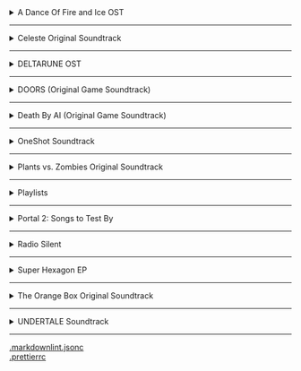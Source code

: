 <!--
TODO:
- Celeste Soundtrack in FLAC (currently MP3s from Steam)
- Celeste
B-Sides & Farewell
- JS&B OST
- Minecraft OST (maybe not, Microsoft might get mad)
- Geometry Dash (with the NCS event levels)
- Cuphead OST
-->
<!-- files -->
<details>
	<hr />
	<summary>A Dance Of Fire and Ice OST</summary>
	<a
		class="link"
		href="A%20Dance%20Of%20Fire%20and%20Ice%20OST%2FA%20Dance%20Of%20Fire%20And%20Ice%20OST.jpg"
		>A Dance Of Fire And Ice OST.jpg</a
	><br />
	<a
		class="link"
		href="A%20Dance%20Of%20Fire%20and%20Ice%20OST%2FA%20Dance%20of%20Fire%20and%20Ice.flac"
		>A Dance of Fire and Ice.flac</a
	><br />
	<a class="link" href="A%20Dance%20Of%20Fire%20and%20Ice%20OST%2FOffbeats.flac"
		>Offbeats.flac</a
	><br />
	<a
		class="link"
		href="A%20Dance%20Of%20Fire%20and%20Ice%20OST%2FThe%20Wind-Up.flac"
		>The Wind-Up.flac</a
	><br />
	<a
		class="link"
		href="A%20Dance%20Of%20Fire%20and%20Ice%20OST%2FLove%20Letters.flac"
		>Love Letters.flac</a
	><br />
	<a
		class="link"
		href="A%20Dance%20Of%20Fire%20and%20Ice%20OST%2FThe%20Midnight%20Train.flac"
		>The Midnight Train.flac</a
	><br />
	<a class="link" href="A%20Dance%20Of%20Fire%20and%20Ice%20OST%2FPulse.flac"
		>Pulse.flac</a
	><br />
	<a
		class="link"
		href="A%20Dance%20Of%20Fire%20and%20Ice%20OST%2FThanks%20For%20Playing%20My%20Game.flac"
		>Thanks For Playing My Game.flac</a
	><br />
	<a
		class="link"
		href="A%20Dance%20Of%20Fire%20and%20Ice%20OST%2FSpin%202%20Win.flac"
		>Spin 2 Win.flac</a
	><br />
	<a
		class="link"
		href="A%20Dance%20Of%20Fire%20and%20Ice%20OST%2FJungle%20City.flac"
		>Jungle City.flac</a
	><br />
	<a
		class="link"
		href="A%20Dance%20Of%20Fire%20and%20Ice%20OST%2FButterfly%20Planet.flac"
		>Butterfly Planet.flac</a
	><br />
	<a
		class="link"
		href="A%20Dance%20Of%20Fire%20and%20Ice%20OST%2FArtificial%20Chariot.flac"
		>Artificial Chariot.flac</a
	><br />
	<a
		class="link"
		href="A%20Dance%20Of%20Fire%20and%20Ice%20OST%2FThird%20Wave%20Flip-Flop.flac"
		>Third Wave Flip-Flop.flac</a
	><br />
	<a
		class="link"
		href="A%20Dance%20Of%20Fire%20and%20Ice%20OST%2FOne%20forgotten%20night.flac"
		>One forgotten night.flac</a
	><br />
	<a
		class="link"
		href="A%20Dance%20Of%20Fire%20and%20Ice%20OST%2FBonus%20-%20A%20Dance%20of%20Fire%20and%20Ice%20%5BRabbit%20ver.%5D.flac"
		>Bonus - A Dance of Fire and Ice [Rabbit ver.].flac</a
	><br />
	<a
		class="link"
		href="A%20Dance%20Of%20Fire%20and%20Ice%20OST%2FBonus%20-%20A%20Dance%20of%20Fire%20and%20Ice%20%5BSpooky%20ver.%5D.flac"
		>Bonus - A Dance of Fire and Ice [Spooky ver.].flac</a
	><br />
	<a class="link" href="A%20Dance%20Of%20Fire%20and%20Ice%20OST%2FIt%20Go.flac"
		>It Go.flac</a
	><br />
	<a class="link" href="A%20Dance%20Of%20Fire%20and%20Ice%20OST%2FLORELEI.flac"
		>LORELEI.flac</a
	><br />
</details>
<hr />
<details>
	<hr />
	<summary>Celeste Original Soundtrack</summary>
	<a
		class="link"
		href="Celeste%20Original%20Soundtrack%2FCeleste%20Original%20Soundtrack.png"
		>Celeste Original Soundtrack.png</a
	><br />
	<a class="link" href="Celeste%20Original%20Soundtrack%2FPrologue.mp3"
		>Prologue.mp3</a
	><br />
	<a class="link" href="Celeste%20Original%20Soundtrack%2FFirst%20Steps.mp3"
		>First Steps.mp3</a
	><br />
	<a class="link" href="Celeste%20Original%20Soundtrack%2FResurrections.mp3"
		>Resurrections.mp3</a
	><br />
	<a class="link" href="Celeste%20Original%20Soundtrack%2FAwake.mp3"
		>Awake.mp3</a
	><br />
	<a
		class="link"
		href="Celeste%20Original%20Soundtrack%2FPostcard%20from%20Celeste%20Mountain.mp3"
		>Postcard from Celeste Mountain.mp3</a
	><br />
	<a class="link" href="Celeste%20Original%20Soundtrack%2FChecking%20In.mp3"
		>Checking In.mp3</a
	><br />
	<a
		class="link"
		href="Celeste%20Original%20Soundtrack%2FSpirit%20of%20Hospitality.mp3"
		>Spirit of Hospitality.mp3</a
	><br />
	<a
		class="link"
		href="Celeste%20Original%20Soundtrack%2FScattered%20and%20Lost.mp3"
		>Scattered and Lost.mp3</a
	><br />
	<a class="link" href="Celeste%20Original%20Soundtrack%2FGolden.mp3"
		>Golden.mp3</a
	><br />
	<a class="link" href="Celeste%20Original%20Soundtrack%2FAnxiety.mp3"
		>Anxiety.mp3</a
	><br />
	<a
		class="link"
		href="Celeste%20Original%20Soundtrack%2FQuiet%20and%20Falling.mp3"
		>Quiet and Falling.mp3</a
	><br />
	<a class="link" href="Celeste%20Original%20Soundtrack%2FIn%20the%20Mirror.mp3"
		>In the Mirror.mp3</a
	><br />
	<a
		class="link"
		href="Celeste%20Original%20Soundtrack%2FMadeline%20and%20Theo.mp3"
		>Madeline and Theo.mp3</a
	><br />
	<a class="link" href="Celeste%20Original%20Soundtrack%2FStarjump.mp3"
		>Starjump.mp3</a
	><br />
	<a class="link" href="Celeste%20Original%20Soundtrack%2FReflection.mp3"
		>Reflection.mp3</a
	><br />
	<a
		class="link"
		href="Celeste%20Original%20Soundtrack%2FConfronting%20Myself.mp3"
		>Confronting Myself.mp3</a
	><br />
	<a class="link" href="Celeste%20Original%20Soundtrack%2FLittle%20Goth.mp3"
		>Little Goth.mp3</a
	><br />
	<a
		class="link"
		href="Celeste%20Original%20Soundtrack%2FReach%20for%20the%20Summit.mp3"
		>Reach for the Summit.mp3</a
	><br />
	<a class="link" href="Celeste%20Original%20Soundtrack%2FExhale.mp3"
		>Exhale.mp3</a
	><br />
	<a
		class="link"
		href="Celeste%20Original%20Soundtrack%2FHeart%20of%20the%20Mountain.mp3"
		>Heart of the Mountain.mp3</a
	><br />
	<a
		class="link"
		href="Celeste%20Original%20Soundtrack%2FMy%20Dearest%20Friends.mp3"
		>My Dearest Friends.mp3</a
	><br />
</details>
<hr />
<details>
	<hr />
	<summary>DELTARUNE OST</summary>
	<details>
		<hr />
		<summary>Chapter 1</summary>
		<a
			class="link"
			href="DELTARUNE%20OST%2FChapter%201%2FDELTARUNE%20Chapter%201%20OST.png"
			>DELTARUNE Chapter 1 OST.png</a
		><br />
		<a class="link" href="DELTARUNE%20OST%2FChapter%201%2FANOTHER%20HIM.flac"
			>ANOTHER HIM.flac</a
		><br />
		<a class="link" href="DELTARUNE%20OST%2FChapter%201%2FBeginning.flac"
			>Beginning.flac</a
		><br />
		<a class="link" href="DELTARUNE%20OST%2FChapter%201%2FSchool.flac"
			>School.flac</a
		><br />
		<a class="link" href="DELTARUNE%20OST%2FChapter%201%2FSusie.flac"
			>Susie.flac</a
		><br />
		<a class="link" href="DELTARUNE%20OST%2FChapter%201%2FThe%20Door.flac"
			>The Door.flac</a
		><br />
		<a class="link" href="DELTARUNE%20OST%2FChapter%201%2FCliffs.flac"
			>Cliffs.flac</a
		><br />
		<a class="link" href="DELTARUNE%20OST%2FChapter%201%2FThe%20Chase.flac"
			>The Chase.flac</a
		><br />
		<a class="link" href="DELTARUNE%20OST%2FChapter%201%2FThe%20Legend.flac"
			>The Legend.flac</a
		><br />
		<a class="link" href="DELTARUNE%20OST%2FChapter%201%2FLancer.flac"
			>Lancer.flac</a
		><br />
		<a class="link" href="DELTARUNE%20OST%2FChapter%201%2FRude%20Buster.flac"
			>Rude Buster.flac</a
		><br />
		<a class="link" href="DELTARUNE%20OST%2FChapter%201%2FEmpty%20Town.flac"
			>Empty Town.flac</a
		><br />
		<a class="link" href="DELTARUNE%20OST%2FChapter%201%2FWeird%20Birds.flac"
			>Weird Birds.flac</a
		><br />
		<a
			class="link"
			href="DELTARUNE%20OST%2FChapter%201%2FField%20of%20Hopes%20and%20Dreams.flac"
			>Field of Hopes and Dreams.flac</a
		><br />
		<a
			class="link"
			href="DELTARUNE%20OST%2FChapter%201%2FFanfare%20(from%20Rose%20of%20Winter).flac"
			>Fanfare (from Rose of Winter).flac</a
		><br />
		<a class="link" href="DELTARUNE%20OST%2FChapter%201%2FLantern.flac"
			>Lantern.flac</a
		><br />
		<a class="link" href="DELTARUNE%20OST%2FChapter%201%2FI'm%20Very%20Bad.flac"
			>I'm Very Bad.flac</a
		><br />
		<a class="link" href="DELTARUNE%20OST%2FChapter%201%2FChecker%20Dance.flac"
			>Checker Dance.flac</a
		><br />
		<a class="link" href="DELTARUNE%20OST%2FChapter%201%2FQuiet%20Autumn.flac"
			>Quiet Autumn.flac</a
		><br />
		<a class="link" href="DELTARUNE%20OST%2FChapter%201%2FScarlet%20Forest.flac"
			>Scarlet Forest.flac</a
		><br />
		<a class="link" href="DELTARUNE%20OST%2FChapter%201%2FThrash%20Machine.flac"
			>Thrash Machine.flac</a
		><br />
		<a class="link" href="DELTARUNE%20OST%2FChapter%201%2FVs.%20Lancer.flac"
			>Vs. Lancer.flac</a
		><br />
		<a class="link" href="DELTARUNE%20OST%2FChapter%201%2FBasement.flac"
			>Basement.flac</a
		><br />
		<a class="link" href="DELTARUNE%20OST%2FChapter%201%2FImminent%20Death.flac"
			>Imminent Death.flac</a
		><br />
		<a class="link" href="DELTARUNE%20OST%2FChapter%201%2FVs.%20Susie.flac"
			>Vs. Susie.flac</a
		><br />
		<a class="link" href="DELTARUNE%20OST%2FChapter%201%2FCard%20Castle.flac"
			>Card Castle.flac</a
		><br />
		<a class="link" href="DELTARUNE%20OST%2FChapter%201%2FRouxls%20Kaard.flac"
			>Rouxls Kaard.flac</a
		><br />
		<a class="link" href="DELTARUNE%20OST%2FChapter%201%2FApril%202012.flac"
			>April 2012.flac</a
		><br />
		<a class="link" href="DELTARUNE%20OST%2FChapter%201%2FHip%20Shop.flac"
			>Hip Shop.flac</a
		><br />
		<a class="link" href="DELTARUNE%20OST%2FChapter%201%2FGallery.flac"
			>Gallery.flac</a
		><br />
		<a class="link" href="DELTARUNE%20OST%2FChapter%201%2FChaos%20King.flac"
			>Chaos King.flac</a
		><br />
		<a class="link" href="DELTARUNE%20OST%2FChapter%201%2FDarkness%20Falls.flac"
			>Darkness Falls.flac</a
		><br />
		<a class="link" href="DELTARUNE%20OST%2FChapter%201%2FThe%20Circus.flac"
			>The Circus.flac</a
		><br />
		<a
			class="link"
			href="DELTARUNE%20OST%2FChapter%201%2FTHE%20WORLD%20REVOLVING.flac"
			>THE WORLD REVOLVING.flac</a
		><br />
		<a class="link" href="DELTARUNE%20OST%2FChapter%201%2FFriendship.flac"
			>Friendship.flac</a
		><br />
		<a class="link" href="DELTARUNE%20OST%2FChapter%201%2FTHE%20HOLY.flac"
			>THE HOLY.flac</a
		><br />
		<a class="link" href="DELTARUNE%20OST%2FChapter%201%2FYour%20Power.flac"
			>Your Power.flac</a
		><br />
		<a
			class="link"
			href="DELTARUNE%20OST%2FChapter%201%2FA%20Town%20Called%20Hometown.flac"
			>A Town Called Hometown.flac</a
		><br />
		<a
			class="link"
			href="DELTARUNE%20OST%2FChapter%201%2FYou%20Can%20Always%20Come%20Home.flac"
			>You Can Always Come Home.flac</a
		><br />
		<a class="link" href="DELTARUNE%20OST%2FChapter%201%2FDon't%20Forget.flac"
			>Don't Forget.flac</a
		><br />
		<a
			class="link"
			href="DELTARUNE%20OST%2FChapter%201%2FBefore%20the%20Story.flac"
			>Before the Story.flac</a
		><br />
	</details>
	<hr />
	<details>
		<hr />
		<summary>Chapter 2</summary>
		<a
			class="link"
			href="DELTARUNE%20OST%2FChapter%202%2FDELTARUNE%20Chapter%202%20OST.png"
			>DELTARUNE Chapter 2 OST.png</a
		><br />
		<a class="link" href="DELTARUNE%20OST%2FChapter%202%2FFaint%20Glow.flac"
			>Faint Glow.flac</a
		><br />
		<a
			class="link"
			href="DELTARUNE%20OST%2FChapter%202%2FGirl%20Next%20Door.flac"
			>Girl Next Door.flac</a
		><br />
		<a
			class="link"
			href="DELTARUNE%20OST%2FChapter%202%2FMy%20Castle%20Town.flac"
			>My Castle Town.flac</a
		><br />
		<a class="link" href="DELTARUNE%20OST%2FChapter%202%2FOhhhhohohoho!.flac"
			>Ohhhhohohoho!.flac</a
		><br />
		<a class="link" href="DELTARUNE%20OST%2FChapter%202%2FQueen.flac"
			>Queen.flac</a
		><br />
		<a
			class="link"
			href="DELTARUNE%20OST%2FChapter%202%2FA%20CYBER'S%20WORLD%3F.flac"
			>A CYBER'S WORLD?.flac</a
		><br />
		<a
			class="link"
			href="DELTARUNE%20OST%2FChapter%202%2FA%20Simple%20Diversion.flac"
			>A Simple Diversion.flac</a
		><br />
		<a
			class="link"
			href="DELTARUNE%20OST%2FChapter%202%2FAlmost%20To%20The%20Guys!.flac"
			>Almost To The Guys!.flac</a
		><br />
		<a class="link" href="DELTARUNE%20OST%2FChapter%202%2FCool%20Beat.flac"
			>Cool Beat.flac</a
		><br />
		<a
			class="link"
			href="DELTARUNE%20OST%2FChapter%202%2FWhen%20I%20Get%20Mad%20I%20Dance%20Like%20This.flac"
			>When I Get Mad I Dance Like This.flac</a
		><br />
		<a
			class="link"
			href="DELTARUNE%20OST%2FChapter%202%2FCyber%20Battle%20(Solo).flac"
			>Cyber Battle (Solo).flac</a
		><br />
		<a
			class="link"
			href="DELTARUNE%20OST%2FChapter%202%2FWhen%20I%20Get%20Happy%20I%20Dance%20Like%20This.flac"
			>When I Get Happy I Dance Like This.flac</a
		><br />
		<a class="link" href="DELTARUNE%20OST%2FChapter%202%2FSound%20Studio.flac"
			>Sound Studio.flac</a
		><br />
		<a class="link" href="DELTARUNE%20OST%2FChapter%202%2FBerdly.flac"
			>Berdly.flac</a
		><br />
		<a class="link" href="DELTARUNE%20OST%2FChapter%202%2FSmart%20Race.flac"
			>Smart Race.flac</a
		><br />
		<a
			class="link"
			href="DELTARUNE%20OST%2FChapter%202%2FFaint%20Courage%20(Game%20Over).flac"
			>Faint Courage (Game Over).flac</a
		><br />
		<a
			class="link"
			href="DELTARUNE%20OST%2FChapter%202%2FWELCOME%20TO%20THE%20CITY.flac"
			>WELCOME TO THE CITY.flac</a
		><br />
		<a class="link" href="DELTARUNE%20OST%2FChapter%202%2FMini%20Studio.flac"
			>Mini Studio.flac</a
		><br />
		<a class="link" href="DELTARUNE%20OST%2FChapter%202%2FHoliday%20Studio.flac"
			>Holiday Studio.flac</a
		><br />
		<a class="link" href="DELTARUNE%20OST%2FChapter%202%2FCool%20Mixtape.flac"
			>Cool Mixtape.flac</a
		><br />
		<a
			class="link"
			href="DELTARUNE%20OST%2FChapter%202%2FHEY%20EVERY%20%20%20%20!.flac"
			>HEY EVERY !.flac</a
		><br />
		<a class="link" href="DELTARUNE%20OST%2FChapter%202%2FSpamton.flac"
			>Spamton.flac</a
		><br />
		<a
			class="link"
			href="DELTARUNE%20OST%2FChapter%202%2FNOW'S%20YOUR%20CHANCE%20TO%20BE%20A.flac"
			>NOW'S YOUR CHANCE TO BE A.flac</a
		><br />
		<a
			class="link"
			href="DELTARUNE%20OST%2FChapter%202%2FElegant%20Entrance.flac"
			>Elegant Entrance.flac</a
		><br />
		<a
			class="link"
			href="DELTARUNE%20OST%2FChapter%202%2FBluebird%20of%20Misfortune.flac"
			>Bluebird of Misfortune.flac</a
		><br />
		<a class="link" href="DELTARUNE%20OST%2FChapter%202%2FPandora%20Palace.flac"
			>Pandora Palace.flac</a
		><br />
		<a class="link" href="DELTARUNE%20OST%2FChapter%202%2FKEYGEN.flac"
			>KEYGEN.flac</a
		><br />
		<a
			class="link"
			href="DELTARUNE%20OST%2FChapter%202%2FAcid%20Tunnel%20of%20Love.flac"
			>Acid Tunnel of Love.flac</a
		><br />
		<a
			class="link"
			href="DELTARUNE%20OST%2FChapter%202%2FIt's%20Pronounced%20%22Rules%22.flac"
			>It's Pronounced "Rules".flac</a
		><br />
		<a class="link" href="DELTARUNE%20OST%2FChapter%202%2FLost%20Girl.flac"
			>Lost Girl.flac</a
		><br />
		<a class="link" href="DELTARUNE%20OST%2FChapter%202%2FFerris%20Wheel.flac"
			>Ferris Wheel.flac</a
		><br />
		<a
			class="link"
			href="DELTARUNE%20OST%2FChapter%202%2FAttack%20of%20the%20Killer%20Queen.flac"
			>Attack of the Killer Queen.flac</a
		><br />
		<a class="link" href="DELTARUNE%20OST%2FChapter%202%2FGiga%20Size.flac"
			>Giga Size.flac</a
		><br />
		<a
			class="link"
			href="DELTARUNE%20OST%2FChapter%202%2FPowers%20Combined.flac"
			>Powers Combined.flac</a
		><br />
		<a
			class="link"
			href="DELTARUNE%20OST%2FChapter%202%2FKnock%20You%20Down%20!!.flac"
			>Knock You Down !!.flac</a
		><br />
		<a
			class="link"
			href="DELTARUNE%20OST%2FChapter%202%2FThe%20Dark%20Truth.flac"
			>The Dark Truth.flac</a
		><br />
		<a class="link" href="DELTARUNE%20OST%2FChapter%202%2FDigital%20Roots.flac"
			>Digital Roots.flac</a
		><br />
		<a
			class="link"
			href="DELTARUNE%20OST%2FChapter%202%2FDeal%20Gone%20Wrong.flac"
			>Deal Gone Wrong.flac</a
		><br />
		<a class="link" href="DELTARUNE%20OST%2FChapter%202%2FBIG%20SHOT.flac"
			>BIG SHOT.flac</a
		><br />
		<a class="link" href="DELTARUNE%20OST%2FChapter%202%2FA%20Real%20Boy!.flac"
			>A Real Boy!.flac</a
		><br />
		<a class="link" href="DELTARUNE%20OST%2FChapter%202%2FDialtone.flac"
			>Dialtone.flac</a
		><br />
		<a class="link" href="DELTARUNE%20OST%2FChapter%202%2Fsans..flac"
			>sans..flac</a
		><br />
		<a
			class="link"
			href="DELTARUNE%20OST%2FChapter%202%2FChill%20Jailbreak%20Alarm%20To%20Study%20And%20Relax%20To.flac"
			>Chill Jailbreak Alarm To Study And Relax To.flac</a
		><br />
		<a
			class="link"
			href="DELTARUNE%20OST%2FChapter%202%2FYou%20Can%20Always%20Come%20Home.flac"
			>You Can Always Come Home.flac</a
		><br />
		<a
			class="link"
			href="DELTARUNE%20OST%2FChapter%202%2FUntil%20Next%20Time.flac"
			>Until Next Time.flac</a
		><br />
		<a
			class="link"
			href="DELTARUNE%20OST%2FChapter%202%2FBefore%20The%20Story.flac"
			>Before The Story.flac</a
		><br />
		<a
			class="link"
			href="DELTARUNE%20OST%2FChapter%202%2FBerdly%20(Rejected%20Concept).flac"
			>Berdly (Rejected Concept).flac</a
		><br />
	</details>
	<hr />
	<details>
		<hr />
		<summary>Chapters 3+4</summary>
		<a
			class="link"
			href="DELTARUNE%20OST%2FChapters%203%2B4%2FDELTARUNE%20Chapters%203%2B4%20OST.png"
			>DELTARUNE Chapters 3+4 OST.png</a
		><br />
		<a
			class="link"
			href="DELTARUNE%20OST%2FChapters%203%2B4%2FFlashback%20(Excerpt).flac"
			>Flashback (Excerpt).flac</a
		><br />
		<a
			class="link"
			href="DELTARUNE%20OST%2FChapters%203%2B4%2FFeature%20Presentation.flac"
			>Feature Presentation.flac</a
		><br />
		<a
			class="link"
			href="DELTARUNE%20OST%2FChapters%203%2B4%2FAnd%20Now%20For%20Today%E2%80%99s%20Sponsors%E2%80%A6!.flac"
			>And Now For Today’s Sponsors…!.flac</a
		><br />
		<a
			class="link"
			href="DELTARUNE%20OST%2FChapters%203%2B4%2FMIKE%2C%20the%20BOARD%2C%20please!.flac"
			>MIKE, the BOARD, please!.flac</a
		><br />
		<a
			class="link"
			href="DELTARUNE%20OST%2FChapters%203%2B4%2FSandy%20Board.flac"
			>Sandy Board.flac</a
		><br />
		<a
			class="link"
			href="DELTARUNE%20OST%2FChapters%203%2B4%2FAdventure%20Board.flac"
			>Adventure Board.flac</a
		><br />
		<a class="link" href="DELTARUNE%20OST%2FChapters%203%2B4%2FQuery%3F.flac"
			>Query?.flac</a
		><br />
		<a class="link" href="DELTARUNE%20OST%2FChapters%203%2B4%2FQuiz!.flac"
			>Quiz!.flac</a
		><br />
		<a
			class="link"
			href="DELTARUNE%20OST%2FChapters%203%2B4%2FDig!%20Dig!%20To%20The%20Center%20of%20the%20Earth!.flac"
			>Dig! Dig! To The Center of the Earth!.flac</a
		><br />
		<a
			class="link"
			href="DELTARUNE%20OST%2FChapters%203%2B4%2FPushing%20Buddies.flac"
			>Pushing Buddies.flac</a
		><br />
		<a
			class="link"
			href="DELTARUNE%20OST%2FChapters%203%2B4%2FRuder%20Buster.flac"
			>Ruder Buster.flac</a
		><br />
		<a
			class="link"
			href="DELTARUNE%20OST%2FChapters%203%2B4%2FPhysical%20Challenge.flac"
			>Physical Challenge.flac</a
		><br />
		<a
			class="link"
			href="DELTARUNE%20OST%2FChapters%203%2B4%2FBoard%20Clear!.flac"
			>Board Clear!.flac</a
		><br />
		<a
			class="link"
			href="DELTARUNE%20OST%2FChapters%203%2B4%2FWelcome%20to%20the%20Green%20Room.flac"
			>Welcome to the Green Room.flac</a
		><br />
		<a
			class="link"
			href="DELTARUNE%20OST%2FChapters%203%2B4%2FVapor%20Buster.flac"
			>Vapor Buster.flac</a
		><br />
		<a
			class="link"
			href="DELTARUNE%20OST%2FChapters%203%2B4%2FParadise%2C%20Paradise.flac"
			>Paradise, Paradise.flac</a
		><br />
		<a class="link" href="DELTARUNE%20OST%2FChapters%203%2B4%2FRaft%20Ride.flac"
			>Raft Ride.flac</a
		><br />
		<a
			class="link"
			href="DELTARUNE%20OST%2FChapters%203%2B4%2FSOUTH%20OF%20THE%20BORDER!!.flac"
			>SOUTH OF THE BORDER!!.flac</a
		><br />
		<a
			class="link"
			href="DELTARUNE%20OST%2FChapters%203%2B4%2FSound%20Check.flac"
			>Sound Check.flac</a
		><br />
		<a
			class="link"
			href="DELTARUNE%20OST%2FChapters%203%2B4%2FRaise%20Up%20Your%20Bat.flac"
			>Raise Up Your Bat.flac</a
		><br />
		<a
			class="link"
			href="DELTARUNE%20OST%2FChapters%203%2B4%2FKING%20OF%20ROLYPOLY.flac"
			>KING OF ROLYPOLY.flac</a
		><br />
		<a
			class="link"
			href="DELTARUNE%20OST%2FChapters%203%2B4%2FGlowing%20Snow.flac"
			>Glowing Snow.flac</a
		><br />
		<a
			class="link"
			href="DELTARUNE%20OST%2FChapters%203%2B4%2FBig%20City%20Board.flac"
			>Big City Board.flac</a
		><br />
		<a
			class="link"
			href="DELTARUNE%20OST%2FChapters%203%2B4%2FDoom%20Board.flac"
			>Doom Board.flac</a
		><br />
		<a
			class="link"
			href="DELTARUNE%20OST%2FChapters%203%2B4%2FMetaphysical%20Challenge.flac"
			>Metaphysical Challenge.flac</a
		><br />
		<a class="link" href="DELTARUNE%20OST%2FChapters%203%2B4%2FTV%20WORLD.flac"
			>TV WORLD.flac</a
		><br />
		<a
			class="link"
			href="DELTARUNE%20OST%2FChapters%203%2B4%2FIt%E2%80%99s%20TV%20Time!.flac"
			>It’s TV Time!.flac</a
		><br />
		<a
			class="link"
			href="DELTARUNE%20OST%2FChapters%203%2B4%2FHall%20of%20Fame.flac"
			>Hall of Fame.flac</a
		><br />
		<a class="link" href="DELTARUNE%20OST%2FChapters%203%2B4%2FBreath.flac"
			>Breath.flac</a
		><br />
		<a
			class="link"
			href="DELTARUNE%20OST%2FChapters%203%2B4%2FBlack%20Knife.flac"
			>Black Knife.flac</a
		><br />
		<a class="link" href="DELTARUNE%20OST%2FChapters%203%2B4%2FCrickets.flac"
			>Crickets.flac</a
		><br />
		<a class="link" href="DELTARUNE%20OST%2FChapters%203%2B4%2FDump.flac"
			>Dump.flac</a
		><br />
		<a class="link" href="DELTARUNE%20OST%2FChapters%203%2B4%2FSWORD.flac"
			>SWORD.flac</a
		><br />
		<a
			class="link"
			href="DELTARUNE%20OST%2FChapters%203%2B4%2FNORTHERNLIGHT.flac"
			>NORTHERNLIGHT.flac</a
		><br />
		<a class="link" href="DELTARUNE%20OST%2FChapters%203%2B4%2FGLACEIR.flac"
			>GLACEIR.flac</a
		><br />
		<a class="link" href="DELTARUNE%20OST%2FChapters%203%2B4%2FBIT%20ROOTS.flac"
			>BIT ROOTS.flac</a
		><br />
		<a class="link" href="DELTARUNE%20OST%2FChapters%203%2B4%2FERAM.flac"
			>ERAM.flac</a
		><br />
		<a
			class="link"
			href="DELTARUNE%20OST%2FChapters%203%2B4%2FBURNING%20EYES.flac"
			>BURNING EYES.flac</a
		><br />
		<a
			class="link"
			href="DELTARUNE%20OST%2FChapters%203%2B4%2FOld%20wooden%20rafters.flac"
			>Old wooden rafters.flac</a
		><br />
		<a class="link" href="DELTARUNE%20OST%2FChapters%203%2B4%2FHymn.flac"
			>Hymn.flac</a
		><br />
		<a
			class="link"
			href="DELTARUNE%20OST%2FChapters%203%2B4%2FAnother%20day%20in%20hometown.flac"
			>Another day in hometown.flac</a
		><br />
		<a class="link" href="DELTARUNE%20OST%2FChapters%203%2B4%2FFriends.flac"
			>Friends.flac</a
		><br />
		<a
			class="link"
			href="DELTARUNE%20OST%2FChapters%203%2B4%2FCastle%20Funk.flac"
			>Castle Funk.flac</a
		><br />
		<a
			class="link"
			href="DELTARUNE%20OST%2FChapters%203%2B4%2FKnock%20You%20Down!!%20(Rhythm%20Ver.).flac"
			>Knock You Down!! (Rhythm Ver.).flac</a
		><br />
		<a
			class="link"
			href="DELTARUNE%20OST%2FChapters%203%2B4%2FGingerbread%20House.flac"
			>Gingerbread House.flac</a
		><br />
		<a
			class="link"
			href="DELTARUNE%20OST%2FChapters%203%2B4%2FThe%20distance%20between%20two.flac"
			>The distance between two.flac</a
		><br />
		<a class="link" href="DELTARUNE%20OST%2FChapters%203%2B4%2FC.flac">C.flac</a
		><br />
		<a class="link" href="DELTARUNE%20OST%2FChapters%203%2B4%2FATRIUM.flac"
			>ATRIUM.flac</a
		><br />
		<a
			class="link"
			href="DELTARUNE%20OST%2FChapters%203%2B4%2FDark%20Sanctuary.flac"
			>Dark Sanctuary.flac</a
		><br />
		<a
			class="link"
			href="DELTARUNE%20OST%2FChapters%203%2B4%2FFrom%20Now%20On%20(Battle%202).flac"
			>From Now On (Battle 2).flac</a
		><br />
		<a
			class="link"
			href="DELTARUNE%20OST%2FChapters%203%2B4%2FGyaa%20Ha%20ha!.flac"
			>Gyaa Ha ha!.flac</a
		><br />
		<a class="link" href="DELTARUNE%20OST%2FChapters%203%2B4%2FFireplace.flac"
			>Fireplace.flac</a
		><br />
		<a
			class="link"
			href="DELTARUNE%20OST%2FChapters%203%2B4%2FA%20DARK%20ZONE.flac"
			>A DARK ZONE.flac</a
		><br />
		<a
			class="link"
			href="DELTARUNE%20OST%2FChapters%203%2B4%2FMysterious%20Ringing.flac"
			>Mysterious Ringing.flac</a
		><br />
		<a
			class="link"
			href="DELTARUNE%20OST%2FChapters%203%2B4%2FEver%20Higher.flac"
			>Ever Higher.flac</a
		><br />
		<a
			class="link"
			href="DELTARUNE%20OST%2FChapters%203%2B4%2FWise%20words.flac"
			>Wise words.flac</a
		><br />
		<a
			class="link"
			href="DELTARUNE%20OST%2FChapters%203%2B4%2FPiano%20that%20may%20not%20be%20played%20that%20well.flac"
			>Piano that may not be played that well.flac</a
		><br />
		<a
			class="link"
			href="DELTARUNE%20OST%2FChapters%203%2B4%2FHammer%20of%20Justice.flac"
			>Hammer of Justice.flac</a
		><br />
		<a class="link" href="DELTARUNE%20OST%2FChapters%203%2B4%2F12am.flac"
			>12am.flac</a
		><br />
		<a
			class="link"
			href="DELTARUNE%20OST%2FChapters%203%2B4%2FThe%20Second%20Sanctuary.flac"
			>The Second Sanctuary.flac</a
		><br />
		<a class="link" href="DELTARUNE%20OST%2FChapters%203%2B4%2FRipple.flac"
			>Ripple.flac</a
		><br />
		<a class="link" href="DELTARUNE%20OST%2FChapters%203%2B4%2F13am.flac"
			>13am.flac</a
		><br />
		<a
			class="link"
			href="DELTARUNE%20OST%2FChapters%203%2B4%2FThe%20Third%20Sanctuary.flac"
			>The Third Sanctuary.flac</a
		><br />
		<a
			class="link"
			href="DELTARUNE%20OST%2FChapters%203%2B4%2FDark%20Place.flac"
			>Dark Place.flac</a
		><br />
		<a
			class="link"
			href="DELTARUNE%20OST%2FChapters%203%2B4%2FHeavy%20Footsteps.flac"
			>Heavy Footsteps.flac</a
		><br />
		<a
			class="link"
			href="DELTARUNE%20OST%2FChapters%203%2B4%2FCrumbling%20Tower.flac"
			>Crumbling Tower.flac</a
		><br />
		<a class="link" href="DELTARUNE%20OST%2FChapters%203%2B4%2FSPAWN.flac"
			>SPAWN.flac</a
		><br />
		<a class="link" href="DELTARUNE%20OST%2FChapters%203%2B4%2FGUARDIAN.flac"
			>GUARDIAN.flac</a
		><br />
		<a
			class="link"
			href="DELTARUNE%20OST%2FChapters%203%2B4%2FNeed%20a%20hand!%3F.flac"
			>Need a hand!?.flac</a
		><br />
		<a
			class="link"
			href="DELTARUNE%20OST%2FChapters%203%2B4%2FThe%20place%20where%20it%20rained.flac"
			>The place where it rained.flac</a
		><br />
		<a
			class="link"
			href="DELTARUNE%20OST%2FChapters%203%2B4%2FThe%20Ol%E2%80%99%20Jitterbug.flac"
			>The Ol’ Jitterbug.flac</a
		><br />
		<a
			class="link"
			href="DELTARUNE%20OST%2FChapters%203%2B4%2FNeverending%20Night.flac"
			>Neverending Night.flac</a
		><br />
		<a
			class="link"
			href="DELTARUNE%20OST%2FChapters%203%2B4%2FThe%20LEGEND...%3F.flac"
			>The LEGEND...?.flac</a
		><br />
		<a
			class="link"
			href="DELTARUNE%20OST%2FChapters%203%2B4%2FWith%20Hope%20Crossed%20On%20Our%20Hearts.flac"
			>With Hope Crossed On Our Hearts.flac</a
		><br />
		<a
			class="link"
			href="DELTARUNE%20OST%2FChapters%203%2B4%2FVolume%20Adjustment.flac"
			>Volume Adjustment.flac</a
		><br />
		<a class="link" href="DELTARUNE%20OST%2FChapters%203%2B4%2FCatswing.flac"
			>Catswing.flac</a
		><br />
		<a class="link" href="DELTARUNE%20OST%2FChapters%203%2B4%2FAIRWAVES.flac"
			>AIRWAVES.flac</a
		><br />
		<a
			class="link"
			href="DELTARUNE%20OST%2FChapters%203%2B4%2FConcert%20for%20you.flac"
			>Concert for you.flac</a
		><br />
	</details>
	<hr />
</details>
<hr />
<details>
	<hr />
	<summary>DOORS (Original Game Soundtrack)</summary>
	<details>
		<hr />
		<summary>Volume 1</summary>
		<a
			class="link"
			href="DOORS%20(Original%20Game%20Soundtrack)%2FVolume%201%2FDOORS%20(Original%20Game%20Soundtrack)%2C%20Vol.%201%20-%20EP.jpg"
			>DOORS (Original Game Soundtrack), Vol. 1 - EP.jpg</a
		><br />
		<a
			class="link"
			href="DOORS%20(Original%20Game%20Soundtrack)%2FVolume%201%2FDawn%20Of%20The%20Doors.flac"
			>Dawn Of The Doors.flac</a
		><br />
		<a
			class="link"
			href="DOORS%20(Original%20Game%20Soundtrack)%2FVolume%201%2FHere%20I%20Come.flac"
			>Here I Come.flac</a
		><br />
		<a
			class="link"
			href="DOORS%20(Original%20Game%20Soundtrack)%2FVolume%201%2FUnhinged.flac"
			>Unhinged.flac</a
		><br />
		<a
			class="link"
			href="DOORS%20(Original%20Game%20Soundtrack)%2FVolume%201%2FGuiding%20Light.flac"
			>Guiding Light.flac</a
		><br />
		<a
			class="link"
			href="DOORS%20(Original%20Game%20Soundtrack)%2FVolume%201%2FElevator%20Jam.flac"
			>Elevator Jam.flac</a
		><br />
	</details>
	<hr />
	<details>
		<hr />
		<summary>Volume 2</summary>
		<a
			class="link"
			href="DOORS%20(Original%20Game%20Soundtrack)%2FVolume%202%2FDOORS%20(Original%20Game%20Soundtrack)%2C%20Vol.%202%20-%20EP.jpg"
			>DOORS (Original Game Soundtrack), Vol. 2 - EP.jpg</a
		><br />
		<a
			class="link"
			href="DOORS%20(Original%20Game%20Soundtrack)%2FVolume%202%2FJeff's%20Jingle.flac"
			>Jeff's Jingle.flac</a
		><br />
		<a
			class="link"
			href="DOORS%20(Original%20Game%20Soundtrack)%2FVolume%202%2FUnhinged%20II.flac"
			>Unhinged II.flac</a
		><br />
		<a
			class="link"
			href="DOORS%20(Original%20Game%20Soundtrack)%2FVolume%202%2FElevator%20Jammed.flac"
			>Elevator Jammed.flac</a
		><br />
		<a
			class="link"
			href="DOORS%20(Original%20Game%20Soundtrack)%2FVolume%202%2FCurious%20Light.flac"
			>Curious Light.flac</a
		><br />
		<a
			class="link"
			href="DOORS%20(Original%20Game%20Soundtrack)%2FVolume%202%2FTrailer%20Theme%20(Remix).flac"
			>Trailer Theme (Remix).flac</a
		><br />
		<a
			class="link"
			href="DOORS%20(Original%20Game%20Soundtrack)%2FVolume%202%2FElevator%20Jam%20(Remix).flac"
			>Elevator Jam (Remix).flac</a
		><br />
	</details>
	<hr />
	<details>
		<hr />
		<summary>Volume 3</summary>
		<a
			class="link"
			href="DOORS%20(Original%20Game%20Soundtrack)%2FVolume%203%2FDOORS%20(Original%20Game%20Soundtrack)%2C%20Vol.%203%20-%20EP.jpg"
			>DOORS (Original Game Soundtrack), Vol. 3 - EP.jpg</a
		><br />
		<a
			class="link"
			href="DOORS%20(Original%20Game%20Soundtrack)%2FVolume%203%2FDusk%20Of%20The%20Doors.flac"
			>Dusk Of The Doors.flac</a
		><br />
		<a
			class="link"
			href="DOORS%20(Original%20Game%20Soundtrack)%2FVolume%203%2FJeff's%20Jingle%20(DNB%20Remix).flac"
			>Jeff's Jingle (DNB Remix).flac</a
		><br />
		<a
			class="link"
			href="DOORS%20(Original%20Game%20Soundtrack)%2FVolume%203%2FMake%20Haste.flac"
			>Make Haste.flac</a
		><br />
		<a
			class="link"
			href="DOORS%20(Original%20Game%20Soundtrack)%2FVolume%203%2FSeek%20Merch%20Trailer%20Theme.flac"
			>Seek Merch Trailer Theme.flac</a
		><br />
		<a
			class="link"
			href="DOORS%20(Original%20Game%20Soundtrack)%2FVolume%203%2FElevator%20Jam%20(Retro%20Mode).flac"
			>Elevator Jam (Retro Mode).flac</a
		><br />
		<a
			class="link"
			href="DOORS%20(Original%20Game%20Soundtrack)%2FVolume%203%2FElevator%20Jam%20(April%20Fools).flac"
			>Elevator Jam (April Fools).flac</a
		><br />
	</details>
	<hr />
	<details>
		<hr />
		<summary>Volume 4</summary>
		<a
			class="link"
			href="DOORS%20(Original%20Game%20Soundtrack)%2FVolume%204%2FDOORS%20(Original%20Game%20Soundtrack)%2C%20Vol.%204%20-%20EP.jpg"
			>DOORS (Original Game Soundtrack), Vol. 4 - EP.jpg</a
		><br />
		<a
			class="link"
			href="DOORS%20(Original%20Game%20Soundtrack)%2FVolume%204%2FReady%20Or%20Not.flac"
			>Ready Or Not.flac</a
		><br />
		<a
			class="link"
			href="DOORS%20(Original%20Game%20Soundtrack)%2FVolume%204%2FReady%20To%20Rumble.flac"
			>Ready To Rumble.flac</a
		><br />
		<a
			class="link"
			href="DOORS%20(Original%20Game%20Soundtrack)%2FVolume%204%2FJeff's%20Jam.flac"
			>Jeff's Jam.flac</a
		><br />
		<a
			class="link"
			href="DOORS%20(Original%20Game%20Soundtrack)%2FVolume%204%2FOh%20Dam.flac"
			>Oh Dam.flac</a
		><br />
		<a
			class="link"
			href="DOORS%20(Original%20Game%20Soundtrack)%2FVolume%204%2FFresh%20Air%20(Ambience%20Version).flac"
			>Fresh Air (Ambience Version).flac</a
		><br />
		<a
			class="link"
			href="DOORS%20(Original%20Game%20Soundtrack)%2FVolume%204%2FFresh%20Air.flac"
			>Fresh Air.flac</a
		><br />
	</details>
	<hr />
</details>
<hr />
<details>
	<hr />
	<summary>Death By AI (Original Game Soundtrack)</summary>
	<details>
		<hr />
		<summary>Brotherhood</summary>
		<a
			class="link"
			href="Death%20By%20AI%20(Original%20Game%20Soundtrack)%2FBrotherhood%2FDeath%20By%20AI%3A%20Brotherhood%20(Original%20Game%20Soundtrack).jpg"
			>Death By AI: Brotherhood (Original Game Soundtrack).jpg</a
		><br />
		<a
			class="link"
			href="Death%20By%20AI%20(Original%20Game%20Soundtrack)%2FBrotherhood%2FBrotherhood.flac"
			>Brotherhood.flac</a
		><br />
		<a
			class="link"
			href="Death%20By%20AI%20(Original%20Game%20Soundtrack)%2FBrotherhood%2FRevolution!%20(Unused).flac"
			>Revolution! (Unused).flac</a
		><br />
	</details>
	<hr />
	<details>
		<hr />
		<summary>Lone Survivor</summary>
		<a
			class="link"
			href="Death%20By%20AI%20(Original%20Game%20Soundtrack)%2FLone%20Survivor%2FDeath%20By%20AI%3A%20Lone%20Survivor%20(Original%20Game%20Soundtrack).jpg"
			>Death By AI: Lone Survivor (Original Game Soundtrack).jpg</a
		><br />
		<a
			class="link"
			href="Death%20By%20AI%20(Original%20Game%20Soundtrack)%2FLone%20Survivor%2FLone%20Survivor.flac"
			>Lone Survivor.flac</a
		><br />
		<a
			class="link"
			href="Death%20By%20AI%20(Original%20Game%20Soundtrack)%2FLone%20Survivor%2FWriting%20Round%20(Lone%20Survivor).flac"
			>Writing Round (Lone Survivor).flac</a
		><br />
		<a
			class="link"
			href="Death%20By%20AI%20(Original%20Game%20Soundtrack)%2FLone%20Survivor%2FLone%20Survivor%20(Alternate%20Version).flac"
			>Lone Survivor (Alternate Version).flac</a
		><br />
	</details>
	<hr />
	<a
		class="link"
		href="Death%20By%20AI%20(Original%20Game%20Soundtrack)%2FDeath%20By%20AI%20(Original%20Game%20Soundtrack).jpg"
		>Death By AI (Original Game Soundtrack).jpg</a
	><br />
	<a
		class="link"
		href="Death%20By%20AI%20(Original%20Game%20Soundtrack)%2FMain%20Theme.flac"
		>Main Theme.flac</a
	><br />
	<a
		class="link"
		href="Death%20By%20AI%20(Original%20Game%20Soundtrack)%2FWriting%20Round.flac"
		>Writing Round.flac</a
	><br />
	<a
		class="link"
		href="Death%20By%20AI%20(Original%20Game%20Soundtrack)%2FWe%20All%20Lose%20Eventually.flac"
		>We All Lose Eventually.flac</a
	><br />
	<a
		class="link"
		href="Death%20By%20AI%20(Original%20Game%20Soundtrack)%2FMain%20Theme%20(Alternate%20Version).flac"
		>Main Theme (Alternate Version).flac</a
	><br />
</details>
<hr />
<details>
	<hr />
	<summary>OneShot Soundtrack</summary>
	<details>
		<hr />
		<summary>Solstice</summary>
		<a
			class="link"
			href="OneShot%20Soundtrack%2FSolstice%2FHappily%20Ever%20After.jpg"
			>Happily Ever After.jpg</a
		><br />
		<a
			class="link"
			href="OneShot%20Soundtrack%2FSolstice%2FOneShot%20Solstice%20Soundtrack.png"
			>OneShot Solstice Soundtrack.png</a
		><br />
		<a class="link" href="OneShot%20Soundtrack%2FSolstice%2FPrelude.flac"
			>Prelude.flac</a
		><br />
		<a class="link" href="OneShot%20Soundtrack%2FSolstice%2FDeep%20Mines.flac"
			>Deep Mines.flac</a
		><br />
		<a class="link" href="OneShot%20Soundtrack%2FSolstice%2FVestige.flac"
			>Vestige.flac</a
		><br />
		<a
			class="link"
			href="OneShot%20Soundtrack%2FSolstice%2FSonder%20(extended).flac"
			>Sonder (extended).flac</a
		><br />
		<a
			class="link"
			href="OneShot%20Soundtrack%2FSolstice%2FOut%20of%20Protocol.flac"
			>Out of Protocol.flac</a
		><br />
		<a class="link" href="OneShot%20Soundtrack%2FSolstice%2FPanic.flac"
			>Panic.flac</a
		><br />
		<a class="link" href="OneShot%20Soundtrack%2FSolstice%2FCollapse.flac"
			>Collapse.flac</a
		><br />
		<a
			class="link"
			href="OneShot%20Soundtrack%2FSolstice%2FNavigate%20(extended).flac"
			>Navigate (extended).flac</a
		><br />
		<a
			class="link"
			href="OneShot%20Soundtrack%2FSolstice%2FThe%20FIrst%20Universe.flac"
			>The FIrst Universe.flac</a
		><br />
		<a class="link" href="OneShot%20Soundtrack%2FSolstice%2FAviator.flac"
			>Aviator.flac</a
		><br />
		<a
			class="link"
			href="OneShot%20Soundtrack%2FSolstice%2FEleventh%20Hour.flac"
			>Eleventh Hour.flac</a
		><br />
		<a class="link" href="OneShot%20Soundtrack%2FSolstice%2FRue.flac"
			>Rue.flac</a
		><br />
		<a class="link" href="OneShot%20Soundtrack%2FSolstice%2FThe%20Author.flac"
			>The Author.flac</a
		><br />
		<a
			class="link"
			href="OneShot%20Soundtrack%2FSolstice%2FThe%20World%20Machine.flac"
			>The World Machine.flac</a
		><br />
		<a class="link" href="OneShot%20Soundtrack%2FSolstice%2FEncounter.flac"
			>Encounter.flac</a
		><br />
		<a class="link" href="OneShot%20Soundtrack%2FSolstice%2FSolstice.flac"
			>Solstice.flac</a
		><br />
		<a class="link" href="OneShot%20Soundtrack%2FSolstice%2FSunrise.flac"
			>Sunrise.flac</a
		><br />
		<a class="link" href="OneShot%20Soundtrack%2FSolstice%2FIn%20Memory.flac"
			>In Memory.flac</a
		><br />
		<a
			class="link"
			href="OneShot%20Soundtrack%2FSolstice%2F%3D%3D%5BEpilogue%5D%3D%3D.flac"
			>==[Epilogue]==.flac</a
		><br />
		<a class="link" href="OneShot%20Soundtrack%2FSolstice%2FHomesick.flac"
			>Homesick.flac</a
		><br />
		<a class="link" href="OneShot%20Soundtrack%2FSolstice%2FInventory.flac"
			>Inventory.flac</a
		><br />
		<a
			class="link"
			href="OneShot%20Soundtrack%2FSolstice%2FSimpler%20Secrets.flac"
			>Simpler Secrets.flac</a
		><br />
		<a class="link" href="OneShot%20Soundtrack%2FSolstice%2FFirst%20Flight.flac"
			>First Flight.flac</a
		><br />
		<a
			class="link"
			href="OneShot%20Soundtrack%2FSolstice%2FThe%20Simulation.flac"
			>The Simulation.flac</a
		><br />
		<a
			class="link"
			href="OneShot%20Soundtrack%2FSolstice%2FGhost%20in%20the%20Machine.flac"
			>Ghost in the Machine.flac</a
		><br />
		<a
			class="link"
			href="OneShot%20Soundtrack%2FSolstice%2FHappily%20Ever%20After.flac"
			>Happily Ever After.flac</a
		><br />
		<a class="link" href="OneShot%20Soundtrack%2FSolstice%2FNiko's%20Theme.flac"
			>Niko's Theme.flac</a
		><br />
	</details>
	<hr />
	<a
		class="link"
		href="OneShot%20Soundtrack%2FIT'S%20TIME%20TO%20FIGHT%20CRIME.jpg"
		>IT'S TIME TO FIGHT CRIME.jpg</a
	><br />
	<a class="link" href="OneShot%20Soundtrack%2FOneShot%20Soundtrack.png"
		>OneShot Soundtrack.png</a
	><br />
	<a class="link" href="OneShot%20Soundtrack%2FRam.jpg">Ram.jpg</a><br />
	<a class="link" href="OneShot%20Soundtrack%2FMy%20Burden%20Is%20Light.flac"
		>My Burden Is Light.flac</a
	><br />
	<a class="link" href="OneShot%20Soundtrack%2FSomeplace%20I%20Know.flac"
		>Someplace I Know.flac</a
	><br />
	<a class="link" href="OneShot%20Soundtrack%2FPuzzle%20Solved.flac"
		>Puzzle Solved.flac</a
	><br />
	<a class="link" href="OneShot%20Soundtrack%2FPhosphor.flac">Phosphor.flac</a
	><br />
	<a class="link" href="OneShot%20Soundtrack%2FThe%20Prophecy.flac"
		>The Prophecy.flac</a
	><br />
	<a class="link" href="OneShot%20Soundtrack%2FAbandoned%20Factory.flac"
		>Abandoned Factory.flac</a
	><br />
	<a class="link" href="OneShot%20Soundtrack%2FSilverpoint.flac"
		>Silverpoint.flac</a
	><br />
	<a class="link" href="OneShot%20Soundtrack%2FA%20God's%20Machine.flac"
		>A God's Machine.flac</a
	><br />
	<a class="link" href="OneShot%20Soundtrack%2FRowbot.flac">Rowbot.flac</a
	><br />
	<a class="link" href="OneShot%20Soundtrack%2FGeothermal.flac"
		>Geothermal.flac</a
	><br />
	<a class="link" href="OneShot%20Soundtrack%2FDistant.flac">Distant.flac</a
	><br />
	<a class="link" href="OneShot%20Soundtrack%2FInto%20The%20Light.flac"
		>Into The Light.flac</a
	><br />
	<a
		class="link"
		href="OneShot%20Soundtrack%2FSelf%20Contained%20Universe%20(Reprise).flac"
		>Self Contained Universe (Reprise).flac</a
	><br />
	<a class="link" href="OneShot%20Soundtrack%2FNavigate.flac">Navigate.flac</a
	><br />
	<a class="link" href="OneShot%20Soundtrack%2FTo%20Sleep.flac">To Sleep.flac</a
	><br />
	<a class="link" href="OneShot%20Soundtrack%2FTo%20Dream.flac">To Dream.flac</a
	><br />
	<a class="link" href="OneShot%20Soundtrack%2FFlooded%20Ruins.flac"
		>Flooded Ruins.flac</a
	><br />
	<a class="link" href="OneShot%20Soundtrack%2FAlula.flac">Alula.flac</a><br />
	<a class="link" href="OneShot%20Soundtrack%2FChildren%20of%20the%20Ruins.flac"
		>Children of the Ruins.flac</a
	><br />
	<a class="link" href="OneShot%20Soundtrack%2FRam.flac">Ram.flac</a><br />
	<a class="link" href="OneShot%20Soundtrack%2FPretty%20Bad.flac"
		>Pretty Bad.flac</a
	><br />
	<a class="link" href="OneShot%20Soundtrack%2FOn%20Little%20Cat%20Feet.flac"
		>On Little Cat Feet.flac</a
	><br />
	<a class="link" href="OneShot%20Soundtrack%2FIndoors.flac">Indoors.flac</a
	><br />
	<a class="link" href="OneShot%20Soundtrack%2FDark%20Stairwell.flac"
		>Dark Stairwell.flac</a
	><br />
	<a class="link" href="OneShot%20Soundtrack%2FSonder.flac">Sonder.flac</a
	><br />
	<a
		class="link"
		href="OneShot%20Soundtrack%2FPretty%20nice%20day%2C%20huh....flac"
		>Pretty nice day, huh....flac</a
	><br />
	<a
		class="link"
		href="OneShot%20Soundtrack%2FOn%20Little%20Cat%20Feet%20(ground).flac"
		>On Little Cat Feet (ground).flac</a
	><br />
	<a class="link" href="OneShot%20Soundtrack%2FLibrary%20Stroll.flac"
		>Library Stroll.flac</a
	><br />
	<a class="link" href="OneShot%20Soundtrack%2FSimple%20Secrets.flac"
		>Simple Secrets.flac</a
	><br />
	<a class="link" href="OneShot%20Soundtrack%2FFactory.flac">Factory.flac</a
	><br />
	<a class="link" href="OneShot%20Soundtrack%2FLibrary%20Nap.flac"
		>Library Nap.flac</a
	><br />
	<a class="link" href="OneShot%20Soundtrack%2FThe%20Tower.flac"
		>The Tower.flac</a
	><br />
	<a class="link" href="OneShot%20Soundtrack%2FDistant%20water.flac"
		>Distant water.flac</a
	><br />
	<a
		class="link"
		href="OneShot%20Soundtrack%2FNiko%20and%20the%20World%20Machine.flac"
		>Niko and the World Machine.flac</a
	><br />
	<a class="link" href="OneShot%20Soundtrack%2FI'm%20Here.flac">I'm Here.flac</a
	><br />
	<a class="link" href="OneShot%20Soundtrack%2FPretty.flac">Pretty.flac</a
	><br />
	<a class="link" href="OneShot%20Soundtrack%2FSun.flac">Sun.flac</a><br />
	<a class="link" href="OneShot%20Soundtrack%2FSelf%20Contained%20Universe.flac"
		>Self Contained Universe.flac</a
	><br />
	<a class="link" href="OneShot%20Soundtrack%2FThanks%20For%20Everything.flac"
		>Thanks For Everything.flac</a
	><br />
	<a class="link" href="OneShot%20Soundtrack%2FOneShot%20Trailer.flac"
		>OneShot Trailer.flac</a
	><br />
	<a class="link" href="OneShot%20Soundtrack%2FCountdown.flac">Countdown.flac</a
	><br />
	<a
		class="link"
		href="OneShot%20Soundtrack%2FIT'S%20TIME%20TO%20FIGHT%20CRIME.flac"
		>IT'S TIME TO FIGHT CRIME.flac</a
	><br />
</details>
<hr />
<details>
	<hr />
	<summary>Plants vs. Zombies Original Soundtrack</summary>
	<a
		class="link"
		href="Plants%20vs.%20Zombies%20Original%20Soundtrack%2FPlants%20vs.%20Zombies%20Original%20Soundtrack.png"
		>Plants vs. Zombies Original Soundtrack.png</a
	><br />
	<a
		class="link"
		href="Plants%20vs.%20Zombies%20Original%20Soundtrack%2FCrazy%20Dave's%20Greeting.flac"
		>Crazy Dave's Greeting.flac</a
	><br />
	<a
		class="link"
		href="Plants%20vs.%20Zombies%20Original%20Soundtrack%2FCrazy%20Dave%20(Intro%20Theme).flac"
		>Crazy Dave (Intro Theme).flac</a
	><br />
	<a
		class="link"
		href="Plants%20vs.%20Zombies%20Original%20Soundtrack%2FChoose%20Your%20Seeds.flac"
		>Choose Your Seeds.flac</a
	><br />
	<a
		class="link"
		href="Plants%20vs.%20Zombies%20Original%20Soundtrack%2FGrasswalk.flac"
		>Grasswalk.flac</a
	><br />
	<a
		class="link"
		href="Plants%20vs.%20Zombies%20Original%20Soundtrack%2FLoonboon.flac"
		>Loonboon.flac</a
	><br />
	<a
		class="link"
		href="Plants%20vs.%20Zombies%20Original%20Soundtrack%2FMoongrains.flac"
		>Moongrains.flac</a
	><br />
	<a
		class="link"
		href="Plants%20vs.%20Zombies%20Original%20Soundtrack%2FZen%20Garden.flac"
		>Zen Garden.flac</a
	><br />
	<a
		class="link"
		href="Plants%20vs.%20Zombies%20Original%20Soundtrack%2FWatery%20Graves%20(slow).flac"
		>Watery Graves (slow).flac</a
	><br />
	<a
		class="link"
		href="Plants%20vs.%20Zombies%20Original%20Soundtrack%2FWatery%20Graves%20(fast).flac"
		>Watery Graves (fast).flac</a
	><br />
	<a
		class="link"
		href="Plants%20vs.%20Zombies%20Original%20Soundtrack%2FUltimate%20Battle.flac"
		>Ultimate Battle.flac</a
	><br />
	<a
		class="link"
		href="Plants%20vs.%20Zombies%20Original%20Soundtrack%2FRigor%20Mormist.flac"
		>Rigor Mormist.flac</a
	><br />
	<a
		class="link"
		href="Plants%20vs.%20Zombies%20Original%20Soundtrack%2FCerebrawl.flac"
		>Cerebrawl.flac</a
	><br />
	<a
		class="link"
		href="Plants%20vs.%20Zombies%20Original%20Soundtrack%2FGraze%20the%20Roof.flac"
		>Graze the Roof.flac</a
	><br />
	<a
		class="link"
		href="Plants%20vs.%20Zombies%20Original%20Soundtrack%2FBrainiac%20Maniac.flac"
		>Brainiac Maniac.flac</a
	><br />
	<a
		class="link"
		href="Plants%20vs.%20Zombies%20Original%20Soundtrack%2FZombies%20On%20Your%20Lawn.flac"
		>Zombies On Your Lawn.flac</a
	><br />
	<a
		class="link"
		href="Plants%20vs.%20Zombies%20Original%20Soundtrack%2FZombotany%20(unreleased%20track).flac"
		>Zombotany (unreleased track).flac</a
	><br />
	<a
		class="link"
		href="Plants%20vs.%20Zombies%20Original%20Soundtrack%2FUraniwa%20ni%20Zombies%20ga!.flac"
		>Uraniwa ni Zombies ga!.flac</a
	><br />
	<a
		class="link"
		href="Plants%20vs.%20Zombies%20Original%20Soundtrack%2FCrazy%20Dave%20(in%20game).flac"
		>Crazy Dave (in game).flac</a
	><br />
	<a
		class="link"
		href="Plants%20vs.%20Zombies%20Original%20Soundtrack%2FChoose%20Your%20Seeds%20(in%20game).flac"
		>Choose Your Seeds (in game).flac</a
	><br />
	<a
		class="link"
		href="Plants%20vs.%20Zombies%20Original%20Soundtrack%2FGrasswalk%20(in%20game).flac"
		>Grasswalk (in game).flac</a
	><br />
	<a
		class="link"
		href="Plants%20vs.%20Zombies%20Original%20Soundtrack%2FLoonboon%20(in%20game).flac"
		>Loonboon (in game).flac</a
	><br />
	<a
		class="link"
		href="Plants%20vs.%20Zombies%20Original%20Soundtrack%2FMoongrains%20(in%20game).flac"
		>Moongrains (in game).flac</a
	><br />
	<a
		class="link"
		href="Plants%20vs.%20Zombies%20Original%20Soundtrack%2FZen%20Garden%20(in%20game).flac"
		>Zen Garden (in game).flac</a
	><br />
	<a
		class="link"
		href="Plants%20vs.%20Zombies%20Original%20Soundtrack%2FWatery%20Graves%20(in%20game).flac"
		>Watery Graves (in game).flac</a
	><br />
	<a
		class="link"
		href="Plants%20vs.%20Zombies%20Original%20Soundtrack%2FUltimate%20Battle%20(in%20game).flac"
		>Ultimate Battle (in game).flac</a
	><br />
	<a
		class="link"
		href="Plants%20vs.%20Zombies%20Original%20Soundtrack%2FRigor%20Mormist%20(in%20game).flac"
		>Rigor Mormist (in game).flac</a
	><br />
	<a
		class="link"
		href="Plants%20vs.%20Zombies%20Original%20Soundtrack%2FCerebrawl%20(in%20game).flac"
		>Cerebrawl (in game).flac</a
	><br />
	<a
		class="link"
		href="Plants%20vs.%20Zombies%20Original%20Soundtrack%2FGraze%20the%20Roof%20(in%20game).flac"
		>Graze the Roof (in game).flac</a
	><br />
	<a
		class="link"
		href="Plants%20vs.%20Zombies%20Original%20Soundtrack%2FBrainiac%20Maniac%20(in%20game).flac"
		>Brainiac Maniac (in game).flac</a
	><br />
</details>
<hr />
<details>
	<hr />
	<summary>Playlists</summary>
	<a class="link" href="Playlists%2FBangers.m3u">Bangers.m3u</a><br />
</details>
<hr />
<details>
	<hr />
	<summary>Portal 2: Songs to Test By</summary>
	<a
		class="link"
		href="Portal%202%3A%20Songs%20to%20Test%20By%2FPortal%202%3A%20Songs%20to%20Test%20By.png"
		>Portal 2: Songs to Test By.png</a
	><br />
	<a
		class="link"
		href="Portal%202%3A%20Songs%20to%20Test%20By%2FReconstructing%20More%20Science.flac"
		>Reconstructing More Science.flac</a
	><br />
	<a
		class="link"
		href="Portal%202%3A%20Songs%20to%20Test%20By%2FScience%20is%20Fun.flac"
		>Science is Fun.flac</a
	><br />
	<a
		class="link"
		href="Portal%202%3A%20Songs%20to%20Test%20By%2FYou%20Will%20Be%20Perfect.flac"
		>You Will Be Perfect.flac</a
	><br />
	<a
		class="link"
		href="Portal%202%3A%20Songs%20to%20Test%20By%2FConcentration%20Enhancing%20Menu%20Initialiser.flac"
		>Concentration Enhancing Menu Initialiser.flac</a
	><br />
	<a
		class="link"
		href="Portal%202%3A%20Songs%20to%20Test%20By%2FHalls%20Of%20Science%204.flac"
		>Halls Of Science 4.flac</a
	><br />
	<a
		class="link"
		href="Portal%202%3A%20Songs%20to%20Test%20By%2FWheatley%20Science.flac"
		>Wheatley Science.flac</a
	><br />
	<a
		class="link"
		href="Portal%202%3A%20Songs%20to%20Test%20By%2F(defun%20botsbuildbots%20()%20(botsbuildbots)).flac"
		>(defun botsbuildbots () (botsbuildbots)).flac</a
	><br />
	<a class="link" href="Portal%202%3A%20Songs%20to%20Test%20By%2F9999999.flac"
		>9999999.flac</a
	><br />
	<a
		class="link"
		href="Portal%202%3A%20Songs%20to%20Test%20By%2FFrankenTurrets.flac"
		>FrankenTurrets.flac</a
	><br />
	<a
		class="link"
		href="Portal%202%3A%20Songs%20to%20Test%20By%2FAn%20Accent%20Beyond.flac"
		>An Accent Beyond.flac</a
	><br />
	<a
		class="link"
		href="Portal%202%3A%20Songs%20to%20Test%20By%2FMachiavellian%20Bach.flac"
		>Machiavellian Bach.flac</a
	><br />
	<a
		class="link"
		href="Portal%202%3A%20Songs%20to%20Test%20By%2FThe%20Courtesy%20Call.flac"
		>The Courtesy Call.flac</a
	><br />
	<a
		class="link"
		href="Portal%202%3A%20Songs%20to%20Test%20By%2FExcursion%20Funnel.flac"
		>Excursion Funnel.flac</a
	><br />
	<a
		class="link"
		href="Portal%202%3A%20Songs%20to%20Test%20By%2FRobot%20Ghost%20Story.flac"
		>Robot Ghost Story.flac</a
	><br />
	<a
		class="link"
		href="Portal%202%3A%20Songs%20to%20Test%20By%2FTechnical%20Difficulties.flac"
		>Technical Difficulties.flac</a
	><br />
	<a
		class="link"
		href="Portal%202%3A%20Songs%20to%20Test%20By%2FDie%20Cut%20Laser%20Dance.flac"
		>Die Cut Laser Dance.flac</a
	><br />
	<a
		class="link"
		href="Portal%202%3A%20Songs%20to%20Test%20By%2FOvergrowth.flac"
		>Overgrowth.flac</a
	><br />
	<a class="link" href="Portal%202%3A%20Songs%20to%20Test%20By%2FTEST.flac"
		>TEST.flac</a
	><br />
	<a
		class="link"
		href="Portal%202%3A%20Songs%20to%20Test%20By%2FGhost%20of%20Rattman.flac"
		>Ghost of Rattman.flac</a
	><br />
	<a
		class="link"
		href="Portal%202%3A%20Songs%20to%20Test%20By%2FThe%20Part%20Where%20He%20Kills%20You.flac"
		>The Part Where He Kills You.flac</a
	><br />
	<a
		class="link"
		href="Portal%202%3A%20Songs%20to%20Test%20By%2FTurret%20Redemption%20Line.flac"
		>Turret Redemption Line.flac</a
	><br />
	<a
		class="link"
		href="Portal%202%3A%20Songs%20to%20Test%20By%2FBring%20Your%20Daughter%20To%20Work%20Day.flac"
		>Bring Your Daughter To Work Day.flac</a
	><br />
	<a
		class="link"
		href="Portal%202%3A%20Songs%20to%20Test%20By%2FHaunted%20Panels.flac"
		>Haunted Panels.flac</a
	><br />
	<a
		class="link"
		href="Portal%202%3A%20Songs%20to%20Test%20By%2FOmg%2C%20What%20has%20He%20Done%3F.flac"
		>Omg, What has He Done?.flac</a
	><br />
	<a
		class="link"
		href="Portal%202%3A%20Songs%20to%20Test%20By%2FAlmost%20At%20Fifty%20Percent.flac"
		>Almost At Fifty Percent.flac</a
	><br />
	<a
		class="link"
		href="Portal%202%3A%20Songs%20to%20Test%20By%2FBombs%20for%20Throwing%20at%20You.flac"
		>Bombs for Throwing at You.flac</a
	><br />
	<a
		class="link"
		href="Portal%202%3A%20Songs%20to%20Test%20By%2FThe%20Future%20Starts%20With%20You.flac"
		>The Future Starts With You.flac</a
	><br />
	<a
		class="link"
		href="Portal%202%3A%20Songs%20to%20Test%20By%2FDont%20Do%20It.flac"
		>Dont Do It.flac</a
	><br />
	<a
		class="link"
		href="Portal%202%3A%20Songs%20to%20Test%20By%2FThere%20She%20Is.flac"
		>There She Is.flac</a
	><br />
	<a
		class="link"
		href="Portal%202%3A%20Songs%20to%20Test%20By%2FYour%20Precious%20Moon.flac"
		>Your Precious Moon.flac</a
	><br />
	<a
		class="link"
		href="Portal%202%3A%20Songs%20to%20Test%20By%2FCaroline%20Deleted.flac"
		>Caroline Deleted.flac</a
	><br />
	<a
		class="link"
		href="Portal%202%3A%20Songs%20to%20Test%20By%2FI%20AM%20NOT%20A%20MORON!.flac"
		>I AM NOT A MORON!.flac</a
	><br />
	<a
		class="link"
		href="Portal%202%3A%20Songs%20to%20Test%20By%2FYou%20Know%20Her%3F.flac"
		>You Know Her?.flac</a
	><br />
	<a
		class="link"
		href="Portal%202%3A%20Songs%20to%20Test%20By%2FCara%20Mia%20Addio.flac"
		>Cara Mia Addio.flac</a
	><br />
	<a
		class="link"
		href="Portal%202%3A%20Songs%20to%20Test%20By%2FThe%20Friendly%20Faith%20Plate.flac"
		>The Friendly Faith Plate.flac</a
	><br />
	<a
		class="link"
		href="Portal%202%3A%20Songs%20to%20Test%20By%2FVitrification%20Order.flac"
		>Vitrification Order.flac</a
	><br />
	<a
		class="link"
		href="Portal%202%3A%20Songs%20to%20Test%20By%2F15%20Acres%20of%20Broken%20Glass.flac"
		>15 Acres of Broken Glass.flac</a
	><br />
	<a
		class="link"
		href="Portal%202%3A%20Songs%20to%20Test%20By%2FMusic%20of%20the%20Spheres.flac"
		>Music of the Spheres.flac</a
	><br />
	<a
		class="link"
		href="Portal%202%3A%20Songs%20to%20Test%20By%2FWant%20You%20Gone.flac"
		>Want You Gone.flac</a
	><br />
	<a
		class="link"
		href="Portal%202%3A%20Songs%20to%20Test%20By%2FLove%20as%20a%20Construct.flac"
		>Love as a Construct.flac</a
	><br />
	<a class="link" href="Portal%202%3A%20Songs%20to%20Test%20By%2FSpaaaaace.flac"
		>Spaaaaace.flac</a
	><br />
	<a
		class="link"
		href="Portal%202%3A%20Songs%20to%20Test%20By%2FYou%20are%20Not%20Part%20of%20the%20Control%20Group.flac"
		>You are Not Part of the Control Group.flac</a
	><br />
	<a
		class="link"
		href="Portal%202%3A%20Songs%20to%20Test%20By%2FForwarding%20the%20Cause%20of%20Science.flac"
		>Forwarding the Cause of Science.flac</a
	><br />
	<a
		class="link"
		href="Portal%202%3A%20Songs%20to%20Test%20By%2FI%20Saw%20a%20Deer%20Today.flac"
		>I Saw a Deer Today.flac</a
	><br />
	<a
		class="link"
		href="Portal%202%3A%20Songs%20to%20Test%20By%2FSpace%20Phase.flac"
		>Space Phase.flac</a
	><br />
	<a
		class="link"
		href="Portal%202%3A%20Songs%20to%20Test%20By%2FHard%20Sunshine.flac"
		>Hard Sunshine.flac</a
	><br />
	<a
		class="link"
		href="Portal%202%3A%20Songs%20to%20Test%20By%2FPotatOS%20Lament.flac"
		>PotatOS Lament.flac</a
	><br />
	<a
		class="link"
		href="Portal%202%3A%20Songs%20to%20Test%20By%2FSome%20Assembly%20Required.flac"
		>Some Assembly Required.flac</a
	><br />
	<a
		class="link"
		href="Portal%202%3A%20Songs%20to%20Test%20By%2FI'm%20Different.flac"
		>I'm Different.flac</a
	><br />
	<a
		class="link"
		href="Portal%202%3A%20Songs%20to%20Test%20By%2FRobot%20Waiting%20Room%20%231.flac"
		>Robot Waiting Room #1.flac</a
	><br />
	<a
		class="link"
		href="Portal%202%3A%20Songs%20to%20Test%20By%2FThe%20Reunion.flac"
		>The Reunion.flac</a
	><br />
	<a
		class="link"
		href="Portal%202%3A%20Songs%20to%20Test%20By%2FAdrenal%20Vapor.flac"
		>Adrenal Vapor.flac</a
	><br />
	<a
		class="link"
		href="Portal%202%3A%20Songs%20to%20Test%20By%2FMusic%20of%20the%20Spheres%202%20(Incendiary%20Lemons).flac"
		>Music of the Spheres 2 (Incendiary Lemons).flac</a
	><br />
	<a
		class="link"
		href="Portal%202%3A%20Songs%20to%20Test%20By%2FRobot%20Waiting%20Room%20%232.flac"
		>Robot Waiting Room #2.flac</a
	><br />
	<a
		class="link"
		href="Portal%202%3A%20Songs%20to%20Test%20By%2FRobot%20Waiting%20Room%20%233.flac"
		>Robot Waiting Room #3.flac</a
	><br />
	<a
		class="link"
		href="Portal%202%3A%20Songs%20to%20Test%20By%2FTurret%20Wife%20Serenade.flac"
		>Turret Wife Serenade.flac</a
	><br />
	<a
		class="link"
		href="Portal%202%3A%20Songs%20to%20Test%20By%2FI%20Made%20It%20All%20Up.flac"
		>I Made It All Up.flac</a
	><br />
	<a
		class="link"
		href="Portal%202%3A%20Songs%20to%20Test%20By%2FRobot%20Waiting%20Room%20%234.flac"
		>Robot Waiting Room #4.flac</a
	><br />
	<a
		class="link"
		href="Portal%202%3A%20Songs%20to%20Test%20By%2FComedy%20%3D%20Tragedy%20%2B%20Time.flac"
		>Comedy = Tragedy + Time.flac</a
	><br />
	<a
		class="link"
		href="Portal%202%3A%20Songs%20to%20Test%20By%2FRobot%20Waiting%20Room%20%235.flac"
		>Robot Waiting Room #5.flac</a
	><br />
	<a
		class="link"
		href="Portal%202%3A%20Songs%20to%20Test%20By%2FRobot%20Waiting%20Room%20%236.flac"
		>Robot Waiting Room #6.flac</a
	><br />
	<a
		class="link"
		href="Portal%202%3A%20Songs%20to%20Test%20By%2FTriple%20Laser%20Phase.flac"
		>Triple Laser Phase.flac</a
	><br />
	<a
		class="link"
		href="Portal%202%3A%20Songs%20to%20Test%20By%2FYou%20Saved%20Science.flac"
		>You Saved Science.flac</a
	><br />
	<a
		class="link"
		href="Portal%202%3A%20Songs%20to%20Test%20By%2FRobots%20FTW.flac"
		>Robots FTW.flac</a
	><br />
	<a
		class="link"
		href="Portal%202%3A%20Songs%20to%20Test%20By%2FStill%20Alive%20(Radio%20Mix).flac"
		>Still Alive (Radio Mix).flac</a
	><br />
	<a
		class="link"
		href="Portal%202%3A%20Songs%20to%20Test%20By%2FStill%20Alive%20(Radio%20Mix%20Clean).flac"
		>Still Alive (Radio Mix Clean).flac</a
	><br />
</details>
<hr />
<details>
	<hr />
	<summary>Radio Silent</summary>
	<a class="link" href="Radio%20Silent%2FRadio%20Silent.png">Radio Silent.png</a
	><br />
	<a class="link" href="Radio%20Silent%2FRadio%20Silent.flac"
		>Radio Silent.flac</a
	><br />
	<a class="link" href="Radio%20Silent%2FRadio%20Silent%20VIP.flac"
		>Radio Silent VIP.flac</a
	><br />
</details>
<hr />
<details>
	<hr />
	<summary>Super Hexagon EP</summary>
	<a class="link" href="Super%20Hexagon%20EP%2FSuper%20Hexagon%20EP.jpg"
		>Super Hexagon EP.jpg</a
	><br />
	<a class="link" href="Super%20Hexagon%20EP%2FCourtesy.flac">Courtesy.flac</a
	><br />
	<a class="link" href="Super%20Hexagon%20EP%2FOtis.flac">Otis.flac</a><br />
	<a class="link" href="Super%20Hexagon%20EP%2FFocus.flac">Focus.flac</a><br />
	<a class="link" href="Super%20Hexagon%20EP%2FFocusedest.flac"
		>Focusedest.flac</a
	><br />
	<a class="link" href="Super%20Hexagon%20EP%2FFocus%20Finale.flac"
		>Focus Finale.flac</a
	><br />
</details>
<hr />
<details>
	<hr />
	<summary>The Orange Box Original Soundtrack</summary>
	<details>
		<hr />
		<summary>Portal Soundtrack</summary>
		<a
			class="link"
			href="The%20Orange%20Box%20Original%20Soundtrack%2FPortal%20Soundtrack%2FPortal%20Soundtrack.png"
			>Portal Soundtrack.png</a
		><br />
		<a
			class="link"
			href="The%20Orange%20Box%20Original%20Soundtrack%2FPortal%20Soundtrack%2FSubject%20Name%20Here.flac"
			>Subject Name Here.flac</a
		><br />
		<a
			class="link"
			href="The%20Orange%20Box%20Original%20Soundtrack%2FPortal%20Soundtrack%2FTaste%20of%20Blood.flac"
			>Taste of Blood.flac</a
		><br />
		<a
			class="link"
			href="The%20Orange%20Box%20Original%20Soundtrack%2FPortal%20Soundtrack%2FAndroid%20Hell.flac"
			>Android Hell.flac</a
		><br />
		<a
			class="link"
			href="The%20Orange%20Box%20Original%20Soundtrack%2FPortal%20Soundtrack%2FSelf%20Esteem%20Fund.flac"
			>Self Esteem Fund.flac</a
		><br />
		<a
			class="link"
			href="The%20Orange%20Box%20Original%20Soundtrack%2FPortal%20Soundtrack%2FProcedural%20Jiggle%20Bone.flac"
			>Procedural Jiggle Bone.flac</a
		><br />
		<a
			class="link"
			href="The%20Orange%20Box%20Original%20Soundtrack%2FPortal%20Soundtrack%2FNo%20Cake%20For%20You.flac"
			>No Cake For You.flac</a
		><br />
		<a
			class="link"
			href="The%20Orange%20Box%20Original%20Soundtrack%2FPortal%20Soundtrack%2F4000%20Degrees%20Kelvin.flac"
			>4000 Degrees Kelvin.flac</a
		><br />
		<a
			class="link"
			href="The%20Orange%20Box%20Original%20Soundtrack%2FPortal%20Soundtrack%2FStop%20What%20You%20Are%20Doing.flac"
			>Stop What You Are Doing.flac</a
		><br />
		<a
			class="link"
			href="The%20Orange%20Box%20Original%20Soundtrack%2FPortal%20Soundtrack%2FParty%20Escort.flac"
			>Party Escort.flac</a
		><br />
		<a
			class="link"
			href="The%20Orange%20Box%20Original%20Soundtrack%2FPortal%20Soundtrack%2FYou're%20Not%20A%20Good%20Person.flac"
			>You're Not A Good Person.flac</a
		><br />
		<a
			class="link"
			href="The%20Orange%20Box%20Original%20Soundtrack%2FPortal%20Soundtrack%2FYou%20Can't%20Escape%2C%20You%20Know.flac"
			>You Can't Escape, You Know.flac</a
		><br />
		<a
			class="link"
			href="The%20Orange%20Box%20Original%20Soundtrack%2FPortal%20Soundtrack%2FStill%20Alive.flac"
			>Still Alive.flac</a
		><br />
		<a
			class="link"
			href="The%20Orange%20Box%20Original%20Soundtrack%2FPortal%20Soundtrack%2FStill%20Alive%20(J.C.%20Mix).flac"
			>Still Alive (J.C. Mix).flac</a
		><br />
	</details>
	<hr />
</details>
<hr />
<details>
	<hr />
	<summary>UNDERTALE Soundtrack</summary>
	<a class="link" href="UNDERTALE%20Soundtrack%2FUNDERTALE%20Soundtrack.png"
		>UNDERTALE Soundtrack.png</a
	><br />
	<a class="link" href="UNDERTALE%20Soundtrack%2FOnce%20Upon%20a%20Time.flac"
		>Once Upon a Time.flac</a
	><br />
	<a class="link" href="UNDERTALE%20Soundtrack%2FStart%20Menu.flac"
		>Start Menu.flac</a
	><br />
	<a class="link" href="UNDERTALE%20Soundtrack%2FYour%20Best%20Friend.flac"
		>Your Best Friend.flac</a
	><br />
	<a class="link" href="UNDERTALE%20Soundtrack%2FFallen%20Down.flac"
		>Fallen Down.flac</a
	><br />
	<a class="link" href="UNDERTALE%20Soundtrack%2FRuins.flac">Ruins.flac</a
	><br />
	<a
		class="link"
		href="UNDERTALE%20Soundtrack%2FUwa!!%20So%20Temperate%E2%99%AB.flac"
		>Uwa!! So Temperate♫.flac</a
	><br />
	<a class="link" href="UNDERTALE%20Soundtrack%2FAnticipation.flac"
		>Anticipation.flac</a
	><br />
	<a class="link" href="UNDERTALE%20Soundtrack%2FUnnecessary%20Tension.flac"
		>Unnecessary Tension.flac</a
	><br />
	<a class="link" href="UNDERTALE%20Soundtrack%2FEnemy%20Approaching.flac"
		>Enemy Approaching.flac</a
	><br />
	<a class="link" href="UNDERTALE%20Soundtrack%2FGhost%20Fight.flac"
		>Ghost Fight.flac</a
	><br />
	<a class="link" href="UNDERTALE%20Soundtrack%2FDetermination.flac"
		>Determination.flac</a
	><br />
	<a class="link" href="UNDERTALE%20Soundtrack%2FHome.flac">Home.flac</a><br />
	<a class="link" href="UNDERTALE%20Soundtrack%2FHome%20(Music%20Box).flac"
		>Home (Music Box).flac</a
	><br />
	<a class="link" href="UNDERTALE%20Soundtrack%2FHeartache.flac"
		>Heartache.flac</a
	><br />
	<a class="link" href="UNDERTALE%20Soundtrack%2Fsans..flac">sans..flac</a
	><br />
	<a class="link" href="UNDERTALE%20Soundtrack%2FNyeh%20Heh%20Heh!.flac"
		>Nyeh Heh Heh!.flac</a
	><br />
	<a class="link" href="UNDERTALE%20Soundtrack%2FSnowy.flac">Snowy.flac</a
	><br />
	<a
		class="link"
		href="UNDERTALE%20Soundtrack%2FUwa!!%20So%20Holiday%E2%99%AB.flac"
		>Uwa!! So Holiday♫.flac</a
	><br />
	<a class="link" href="UNDERTALE%20Soundtrack%2FDogbass.flac">Dogbass.flac</a
	><br />
	<a class="link" href="UNDERTALE%20Soundtrack%2FMysterious%20Place.flac"
		>Mysterious Place.flac</a
	><br />
	<a class="link" href="UNDERTALE%20Soundtrack%2FDogsong.flac">Dogsong.flac</a
	><br />
	<a class="link" href="UNDERTALE%20Soundtrack%2FSnowdin%20Town.flac"
		>Snowdin Town.flac</a
	><br />
	<a class="link" href="UNDERTALE%20Soundtrack%2FShop.flac">Shop.flac</a><br />
	<a class="link" href="UNDERTALE%20Soundtrack%2FBonetrousle.flac"
		>Bonetrousle.flac</a
	><br />
	<a class="link" href="UNDERTALE%20Soundtrack%2FDating%20Start!.flac"
		>Dating Start!.flac</a
	><br />
	<a class="link" href="UNDERTALE%20Soundtrack%2FDating%20Tense!.flac"
		>Dating Tense!.flac</a
	><br />
	<a class="link" href="UNDERTALE%20Soundtrack%2FDating%20Fight!.flac"
		>Dating Fight!.flac</a
	><br />
	<a class="link" href="UNDERTALE%20Soundtrack%2FPremonition.flac"
		>Premonition.flac</a
	><br />
	<a class="link" href="UNDERTALE%20Soundtrack%2FDanger%20Mystery.flac"
		>Danger Mystery.flac</a
	><br />
	<a class="link" href="UNDERTALE%20Soundtrack%2FUndyne.flac">Undyne.flac</a
	><br />
	<a class="link" href="UNDERTALE%20Soundtrack%2FWaterfall.flac"
		>Waterfall.flac</a
	><br />
	<a class="link" href="UNDERTALE%20Soundtrack%2FRun!.flac">Run!.flac</a><br />
	<a class="link" href="UNDERTALE%20Soundtrack%2FQuiet%20Water.flac"
		>Quiet Water.flac</a
	><br />
	<a class="link" href="UNDERTALE%20Soundtrack%2FMemory.flac">Memory.flac</a
	><br />
	<a
		class="link"
		href="UNDERTALE%20Soundtrack%2FBird%20That%20Carries%20You%20Over%20A%20Disproportionately%20Small%20Gap.flac"
		>Bird That Carries You Over A Disproportionately Small Gap.flac</a
	><br />
	<a class="link" href="UNDERTALE%20Soundtrack%2FDummy!.flac">Dummy!.flac</a
	><br />
	<a class="link" href="UNDERTALE%20Soundtrack%2FPathetic%20House.flac"
		>Pathetic House.flac</a
	><br />
	<a class="link" href="UNDERTALE%20Soundtrack%2FSpooktune.flac"
		>Spooktune.flac</a
	><br />
	<a class="link" href="UNDERTALE%20Soundtrack%2FSpookwave.flac"
		>Spookwave.flac</a
	><br />
	<a class="link" href="UNDERTALE%20Soundtrack%2FGhouliday.flac"
		>Ghouliday.flac</a
	><br />
	<a class="link" href="UNDERTALE%20Soundtrack%2FChill.flac">Chill.flac</a
	><br />
	<a class="link" href="UNDERTALE%20Soundtrack%2FThundersnail.flac"
		>Thundersnail.flac</a
	><br />
	<a class="link" href="UNDERTALE%20Soundtrack%2FTemmie%20Village.flac"
		>Temmie Village.flac</a
	><br />
	<a class="link" href="UNDERTALE%20Soundtrack%2FTem%20Shop.flac"
		>Tem Shop.flac</a
	><br />
	<a class="link" href="UNDERTALE%20Soundtrack%2FNGAHHH!!.flac">NGAHHH!!.flac</a
	><br />
	<a class="link" href="UNDERTALE%20Soundtrack%2FSpear%20of%20Justice.flac"
		>Spear of Justice.flac</a
	><br />
	<a class="link" href="UNDERTALE%20Soundtrack%2FOoo.flac">Ooo.flac</a><br />
	<a class="link" href="UNDERTALE%20Soundtrack%2FAlphys.flac">Alphys.flac</a
	><br />
	<a class="link" href="UNDERTALE%20Soundtrack%2FIt's%20Showtime!.flac"
		>It's Showtime!.flac</a
	><br />
	<a class="link" href="UNDERTALE%20Soundtrack%2FMetal%20Crusher.flac"
		>Metal Crusher.flac</a
	><br />
	<a class="link" href="UNDERTALE%20Soundtrack%2FAnother%20Medium.flac"
		>Another Medium.flac</a
	><br />
	<a
		class="link"
		href="UNDERTALE%20Soundtrack%2FUwa!!%20So%20HEATS!!%E2%99%AB.flac"
		>Uwa!! So HEATS!!♫.flac</a
	><br />
	<a class="link" href="UNDERTALE%20Soundtrack%2FStronger%20Monsters.flac"
		>Stronger Monsters.flac</a
	><br />
	<a class="link" href="UNDERTALE%20Soundtrack%2FHotel.flac">Hotel.flac</a
	><br />
	<a
		class="link"
		href="UNDERTALE%20Soundtrack%2FCan%20You%20Really%20Call%20This%20A%20Hotel%2C%20I%20Didn't%20Receive%20A%20Mint%20On%20My%20Pillow%20Or%20Anything.flac"
		>Can You Really Call This A Hotel, I Didn't Receive A Mint On My Pillow Or
		Anything.flac</a
	><br />
	<a class="link" href="UNDERTALE%20Soundtrack%2FConfession.flac"
		>Confession.flac</a
	><br />
	<a class="link" href="UNDERTALE%20Soundtrack%2FLive%20Report.flac"
		>Live Report.flac</a
	><br />
	<a class="link" href="UNDERTALE%20Soundtrack%2FDeath%20Report.flac"
		>Death Report.flac</a
	><br />
	<a class="link" href="UNDERTALE%20Soundtrack%2FSpider%20Dance.flac"
		>Spider Dance.flac</a
	><br />
	<a class="link" href="UNDERTALE%20Soundtrack%2FWrong%20Enemy%20!%3F.flac"
		>Wrong Enemy !?.flac</a
	><br />
	<a class="link" href="UNDERTALE%20Soundtrack%2FOh!%20One%20True%20Love.flac"
		>Oh! One True Love.flac</a
	><br />
	<a class="link" href="UNDERTALE%20Soundtrack%2FOh!%20Dungeon.flac"
		>Oh! Dungeon.flac</a
	><br />
	<a
		class="link"
		href="UNDERTALE%20Soundtrack%2FIt's%20Raining%20Somewhere%20Else.flac"
		>It's Raining Somewhere Else.flac</a
	><br />
	<a class="link" href="UNDERTALE%20Soundtrack%2FCORE%20Approach.flac"
		>CORE Approach.flac</a
	><br />
	<a class="link" href="UNDERTALE%20Soundtrack%2FCORE.flac">CORE.flac</a><br />
	<a class="link" href="UNDERTALE%20Soundtrack%2FLast%20Episode!.flac"
		>Last Episode!.flac</a
	><br />
	<a class="link" href="UNDERTALE%20Soundtrack%2FOh%20My....flac"
		>Oh My....flac</a
	><br />
	<a class="link" href="UNDERTALE%20Soundtrack%2FDeath%20by%20Glamour.flac"
		>Death by Glamour.flac</a
	><br />
	<a class="link" href="UNDERTALE%20Soundtrack%2FFor%20the%20Fans.flac"
		>For the Fans.flac</a
	><br />
	<a class="link" href="UNDERTALE%20Soundtrack%2FLong%20Elevator.flac"
		>Long Elevator.flac</a
	><br />
	<a class="link" href="UNDERTALE%20Soundtrack%2FUndertale.flac"
		>Undertale.flac</a
	><br />
	<a
		class="link"
		href="UNDERTALE%20Soundtrack%2FSong%20That%20Might%20Play%20When%20You%20Fight%20Sans.flac"
		>Song That Might Play When You Fight Sans.flac</a
	><br />
	<a class="link" href="UNDERTALE%20Soundtrack%2FThe%20Choice.flac"
		>The Choice.flac</a
	><br />
	<a class="link" href="UNDERTALE%20Soundtrack%2FSmall%20Shock.flac"
		>Small Shock.flac</a
	><br />
	<a class="link" href="UNDERTALE%20Soundtrack%2FBarrier.flac">Barrier.flac</a
	><br />
	<a class="link" href="UNDERTALE%20Soundtrack%2FBergentr%C3%BCckung.flac"
		>Bergentrückung.flac</a
	><br />
	<a class="link" href="UNDERTALE%20Soundtrack%2FASGORE.flac">ASGORE.flac</a
	><br />
	<a class="link" href="UNDERTALE%20Soundtrack%2FYou%20Idiot.flac"
		>You Idiot.flac</a
	><br />
	<a class="link" href="UNDERTALE%20Soundtrack%2FYour%20Best%20Nightmare.flac"
		>Your Best Nightmare.flac</a
	><br />
	<a class="link" href="UNDERTALE%20Soundtrack%2FFinale.flac">Finale.flac</a
	><br />
	<a class="link" href="UNDERTALE%20Soundtrack%2FAn%20Ending.flac"
		>An Ending.flac</a
	><br />
	<a class="link" href="UNDERTALE%20Soundtrack%2FShe's%20Playing%20Piano.flac"
		>She's Playing Piano.flac</a
	><br />
	<a class="link" href="UNDERTALE%20Soundtrack%2FHere%20We%20Are.flac"
		>Here We Are.flac</a
	><br />
	<a class="link" href="UNDERTALE%20Soundtrack%2FAmalgam.flac">Amalgam.flac</a
	><br />
	<a class="link" href="UNDERTALE%20Soundtrack%2FFallen%20Down%20(Reprise).flac"
		>Fallen Down (Reprise).flac</a
	><br />
	<a class="link" href="UNDERTALE%20Soundtrack%2FDon't%20Give%20Up.flac"
		>Don't Give Up.flac</a
	><br />
	<a class="link" href="UNDERTALE%20Soundtrack%2FHopes%20and%20Dreams.flac"
		>Hopes and Dreams.flac</a
	><br />
	<a class="link" href="UNDERTALE%20Soundtrack%2FBurn%20in%20Despair!.flac"
		>Burn in Despair!.flac</a
	><br />
	<a class="link" href="UNDERTALE%20Soundtrack%2FSAVE%20the%20World.flac"
		>SAVE the World.flac</a
	><br />
	<a class="link" href="UNDERTALE%20Soundtrack%2FHis%20Theme.flac"
		>His Theme.flac</a
	><br />
	<a class="link" href="UNDERTALE%20Soundtrack%2FFinal%20Power.flac"
		>Final Power.flac</a
	><br />
	<a class="link" href="UNDERTALE%20Soundtrack%2FReunited.flac">Reunited.flac</a
	><br />
	<a class="link" href="UNDERTALE%20Soundtrack%2FMenu%20(Full).flac"
		>Menu (Full).flac</a
	><br />
	<a class="link" href="UNDERTALE%20Soundtrack%2FRespite.flac">Respite.flac</a
	><br />
	<a
		class="link"
		href="UNDERTALE%20Soundtrack%2FBring%20It%20In%2C%20Guys!.flac"
		>Bring It In, Guys!.flac</a
	><br />
	<a class="link" href="UNDERTALE%20Soundtrack%2FLast%20Goodbye.flac"
		>Last Goodbye.flac</a
	><br />
	<a
		class="link"
		href="UNDERTALE%20Soundtrack%2FBut%20the%20Earth%20Refused%20to%20Die.flac"
		>But the Earth Refused to Die.flac</a
	><br />
	<a
		class="link"
		href="UNDERTALE%20Soundtrack%2FBattle%20Against%20a%20True%20Hero.flac"
		>Battle Against a True Hero.flac</a
	><br />
	<a class="link" href="UNDERTALE%20Soundtrack%2FPower%20of%20%22NEO%22.flac"
		>Power of "NEO".flac</a
	><br />
	<a class="link" href="UNDERTALE%20Soundtrack%2FMEGALOVANIA.flac"
		>MEGALOVANIA.flac</a
	><br />
	<a class="link" href="UNDERTALE%20Soundtrack%2FGood%20Night.flac"
		>Good Night.flac</a
	><br />
</details>
<hr />
<a class="link" href=".markdownlint.jsonc">.markdownlint.jsonc</a><br />
<a class="link" href=".prettierrc">.prettierrc</a><br />
<!-- files-end -->
